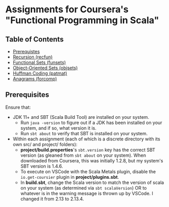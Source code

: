 # Assignments for Coursera's "Functional Programming in Scala"

## Table of Contents
* [Prerequistes](#prereqs)
* [Recursion (recfun)](recfun/README.md)
* [Functional Sets (funsets)](funsets/README.md)
* [Object-Oriented Sets (objsets)](objsets/README.md)
* [Huffman Coding (patmat)](patmat/README.md)
* [Anagrams (forcomp)](forcomp/README.md)

<a name="prereqs"></a>
## Prerequisites
Ensure that:
* JDK 11+ and SBT (Scala Build Tool) are installed on your system.
    * Run `java -version` to figure out if a JDK has been installed on your system, and if so, what version it is.
    * Run `sbt about` to verify that SBT is installed on your system.
* Within each assignment (each of which is a discrete directory with its own src/ and project/ folders):
    * **project/build.properties**'s `sbt.version` key has the correct SBT version (as gleaned from `sbt about` on your system). When downloaded from Coursera, this was initially 1.2.8, but my system's SBT version is 1.4.6.
    * To execute on VSCode with the Scala Metals plugin, disable the `io.get-coursier` plugin in **project/plugins.sbt**.
    * In **build.sbt**, change the Scala version to match the version of scala on your system (as determined via `sbt scalaVersion`) OR to whatever is in the warning message is thrown up by VSCode. I changed it from 2.13 to 2.13.4.
